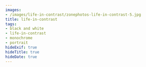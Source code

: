 ```yaml
---
images:
- /images/life-in-contrast/zonephotos-life-in-contrast-5.jpg
title: life-in-contrast
tags:
- black and white
- life-in-contrast
- monochrome
- portrait
hideExif: true
hideTitle: true
hideDate: true
---
```


